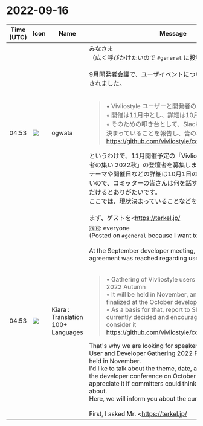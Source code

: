 # 2022-09-16

|Time (UTC)|Icon|Name|Message|
|---|---|---|---|
|04:53|![](https://avatars.slack-edge.com/2019-11-22/845042642576_070441337abaca9fb7b3_72.png)|ogwata|みなさま<br>（広く呼びかけたいので `#general` に投稿）<br><br>9月開発者会議で、ユーザイベントについて以下のように合意されました。<br><br><blockquote>• Vivliostyle ユーザーと開発者の集い 2022秋<br>    ◦ 開催は11月中とし、詳細は10月開発者会議で詰める<br>    ◦ そのための叩き台として、Slackに@ogwataが現状で決まっていることを報告し、皆の検討を促す<br><https://github.com/vivliostyle/community/issues/103></blockquote>というわけで、11月開催予定の「Vivliostyle ユーザーと開発者の集い 2022秋」の登壇者を募集します。<br>テーマや開催日などの詳細は10月1日の開発者会議で話したいので、コミッターの皆さんは何を話すか考えておいていただけるとありがたいです。<br>ここでは、現状決まっていることなどをお知らせします。<br><br>まず、ゲストを<https://terkel.jp/|鈴木丈>さん（フォントワークス）にお願いし、「たいへん光栄です。ぜひ参加させてください」と快諾をいただきました。<br>テーマは未定ですが、こちらからは「Web技術の深い部分を分かりやすく解き明かす内容を期待しています」とお伝えしています。<br>（鈴木さんは<https://vivliostyle.connpass.com/event/189940/|2020秋のユーザイベント>でも登壇をお願いしました）<br><br>つぎにスポンサーを対象としたセッションを企画中です。これは<https://github.com/vivliostyle/community/issues/101#issue-1287258763|7月開発者会議>で合意されたものです。<br><br><blockquote>• コミッター拡大策について<br>    ◦ スポンサーミーティングに関して<br>        ▪︎ 秋のユーザーミーティングの中で、スポンサーのうち希望者が参加できるセッションを新設する方向で検討</blockquote>具体的にはこれからですが、メンテナーとスポンサーのコミュニケーションを図る内容です。<br><br>10月1日の開発者会議では、ユーザイベントの開催日を決めるとともに、メンテナーの皆さんには発表の内容を伺いたいと思っています。<br>もちろん、メンテナー以外の皆さんも大歓迎です。ぜひ手を挙げてください。<br>各自、ぜひ検討をお願いします❗<br><blockquote>このウェブサイトは鈴木丈の個人ブログです。ウェブ、タイポグラフィ、暮らしなどについて。</blockquote><br><blockquote>会場はこちらです！→ <https://youtu.be/1tE0fXcX0Qs> # CSS組版 Vivliostyle ユーザーと開発者の集い 2020秋 Vivliostyleは最新 Web 標準技術により、電子出版や Web 出版のための 新しい組版システムを作るオープンソース・プロジェクトです。その現在と未来がわかるユーザ／開発者イベントを開催します。ぜひご参加ください！ ## . オープニング * 13:00_13:15（15分）開会の挨拶／Vivliostyleの現状と展望（村上真雄） ## 第1部 Vivliostyle の現在 * 13:15_13:40...</blockquote><br><blockquote><https://github.com/vivliostyle/community/issues/103|#103 September 2022></blockquote>|
|04:53|![](https://avatars.slack-edge.com/2021-08-02/2324149410423_2aa7423c4133ecb9f168_72.png)|Kiara : Translation 100+ Languages|🇬🇧: everyone<br>(Posted on `#general` because I want to spread the word)<br><br>At the September developer meeting, the following agreement was reached regarding user events.<br><br><blockquote>• Gathering of Vivliostyle users and developers 2022 Autumn<br>◦ It will be held in November, and details will be finalized at the October developer meeting<br>◦ As a basis for that, report to Slack that @ogwata is currently decided and encourage everyone to consider it<br><https://github.com/vivliostyle/community/issues/103></blockquote>That's why we are looking for speakers for the "Vivliostyle User and Developer Gathering 2022 Fall" scheduled to be held in November.<br>I'd like to talk about the theme, date, and other details at the developer conference on October 1st, so I'd appreciate it if committers could think about what to talk about.<br>Here, we will inform you about the current situation.<br><br>First, I asked Mr. <https://terkel.jp/|鈴木丈> (Fontworks) to be the guest, and he readily agreed, saying, "I am very honored. Please let me participate."<br>The theme is undecided, but we are expecting content that will explain the deep part of web technology in an easy-to-understand manner.<br>(Mr. Suzuki was asked to appear on <https://vivliostyle.connpass.com/event/189940/|2020秋のユーザイベント> as well.)<br><br>Next, we are planning a session for sponsors. This is what was agreed upon in <https://github.com/vivliostyle/community/issues/101#issue-1287258763|7月開発者会議>.<br><br><blockquote>About measures to increase the number of committers<br>◦ Sponsor Meetings<br>▪︎ In the autumn user meeting, we are considering setting up a new session in which sponsors who wish to participate can participate.</blockquote>Specifically, from now on, it will be about communication between maintainers and sponsors.<br><br>At the developer meeting on October 1st, we will decide the date of the user event, and we would like to hear from the maintainers about the content of the announcement.<br>Of course, non-maintainers are also welcome. Please raise your hand.<br>Everyone, please consider it: exclamation:|
